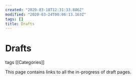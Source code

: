```yaml
---
created: "2020-03-18T12:31:33.886Z"
modified: "2020-03-24T00:06:13.163Z"
tags: []
title: Drafts
---
```


# Drafts

tags [[Categories]]

This page contains links to all the in-progress of draft pages.
